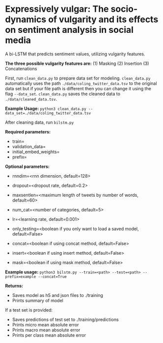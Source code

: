 # Expressively vulgar: The socio-dynamics of vulgarity and its effects on sentiment analysis in social media

A bi-LSTM that predicts sentiment values, utilizing vulgarity features.

**The three possible vulgarity features are:**
(1) Masking
(2) Insertion
(3) Concatenations

First, run `clean_data.py` to prepare data set for modeling.
`clean_data.py` automatically uses the path `./data/coling_twitter_data.tsv` to the original data set but if your file path
is different then you can change it using the flag `--data_set`. `clean_data.py` saves the cleaned data to `./data/cleaned_data.tsv`.

**Example Usage:**
`python3 clean_data.py --data_set=./data/coling_twitter_data.tsv`

After cleaning data, run `bilstm.py`

**Required parameters:**
- train= <path to training data set>
- validation_data= <path to validation data set>
- initial_embed_weights= <path to initial embedding weights>
- prefix= <prefix to save model>

**Optional parameters:**
- rnndim=<rnn dimension, default=128>
- dropout=<dropout rate, default=0.2>
- maxsentlen=<maximum length of tweets by number of words, default=60>
- num_cat=<number of categories, default=5>
- lr=<learning rate, default=0.001>
- only_testing=<boolean if you only want to load a saved model, default=False>

- concat=<boolean if using concat method, default=False>
- insert=<boolean if using insert method, default=False>
- mask=<boolean if using mask method, default=False>

**Example usage:**
`python3 bilstm.py --train=<path> --test=<path> --prefix=example --concat=True`

**Returns:**
- Saves model as h5 and json files to ./training
- Prints summary of model

If a test set is provided:
- Saves predictions of test set to ./training/predictions
- Prints micro mean absolute error
- Prints macro mean absolute error
- Prints per class mean absolute error